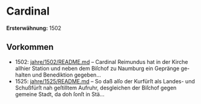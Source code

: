 # Cardinal

**Ersterwähnung:** 1502

## Vorkommen
- 1502: [jahre/1502/README.md](../jahre/1502/README.md) – Cardinal Reimundus hat in der Kirche allhier Station
und neben dem Biſchof zu Naumburg ein Gepränge ge-
halten und Benediktion gegeben...
- 1525: [jahre/1525/README.md](../jahre/1525/README.md) – So daß alſo
der Kurfürſt als Landes- und Schußfürſt nah geſtilltem
Aufruhr, desgleichen der Biſchof gegen gemeine Stadt, da
doh ſonſt in Stä...
